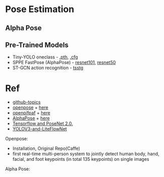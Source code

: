 # Pose Estimation
## Alpha Pose

## Pre-Trained Models

- Tiny-YOLO oneclass - [.pth](https://drive.google.com/file/d/1obEbWBSm9bXeg10FriJ7R2cGLRsg-AfP/view?usp=sharing),
[.cfg](https://drive.google.com/file/d/19sPzBZjAjuJQ3emRteHybm2SG25w9Wn5/view?usp=sharing)
- SPPE FastPose (AlphaPose) - [resnet101](https://drive.google.com/file/d/1N2MgE1Esq6CKYA6FyZVKpPwHRyOCrzA0/view?usp=sharing),
[resnet50](https://drive.google.com/file/d/1IPfCDRwCmQDnQy94nT1V-_NVtTEi4VmU/view?usp=sharing)
- ST-GCN action recognition - [tsstg](https://drive.google.com/file/d/1mQQ4JHe58ylKbBqTjuKzpwN2nwKOWJ9u/view?usp=sharing)


# Ref
+ [github-topics](https://github.com/topics/human-pose-estimation)
+ [openpose](https://github.com/CMU-Perceptual-Computing-Lab/openpose) + [here](https://github.com/niraljshah/Fall_Detection)
+ [openpifpaf](https://github.com/vita-epfl/openpifpaf) + [here](https://github.com/cwlroda/falldetection_openpifpaf)
+ [AlphaPose](https://github.com/MVIG-SJTU/AlphaPose) + [here](https://github.com/GajuuzZ/Human-Falling-Detect-Tracks)
+ [Tensorflow and PoseNet 2.0.](https://github.com/ambianic/fall-detection)
+ [YOLOV3-and-LiteFlowNet](https://github.com/xiaobin1231/Fall-Detection-By-YOLOV3-and-LiteFlowNet)

Openpose: 
  + Installation, Original Repo(Caffe)
  + first real-time multi-person system to jointly detect human body, hand, facial, 
  and foot keypoints (in total 135 keypoints) on single images

Alpha Pose: 
